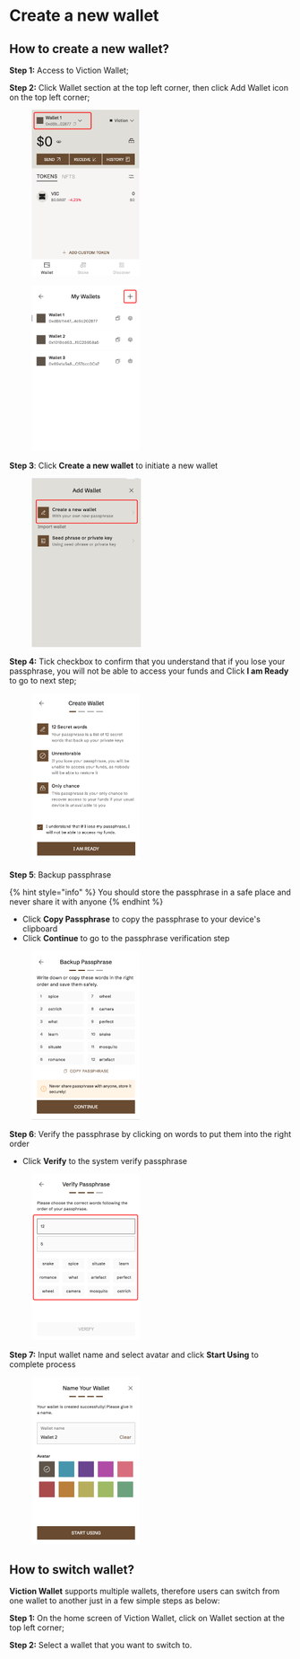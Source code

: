 # Create a new wallet

## How to create a new wallet? <a href="#how-to-create-a-new-wallet" id="how-to-create-a-new-wallet"></a>

**Step 1:** Access to Viction Wallet;

**Step 2:** Click Wallet section at the top left corner, then click Add Wallet icon on the top left corner;

<figure><img src="../../../../.gitbook/assets/image (48).png" alt="" width="192"><figcaption></figcaption></figure>

<figure><img src="../../../../.gitbook/assets/image (49).png" alt="" width="192"><figcaption></figcaption></figure>

**Step 3**: Click **Create a new wallet** to initiate a new wallet

<figure><img src="../../../../.gitbook/assets/image (50).png" alt="" width="195"><figcaption></figcaption></figure>

**Step 4:** Tick checkbox to confirm that you understand that if you lose your passphrase, you will not be able to access your funds and Click **I am Ready** to go to next step;

<figure><img src="../../../../.gitbook/assets/image (51).png" alt="" width="193"><figcaption></figcaption></figure>

**Step 5**: Backup passphrase

{% hint style="info" %}
You should store the passphrase in a safe place and never share it with anyone
{% endhint %}

* Click **Copy Passphrase** to copy the passphrase to your device's clipboard
* Click **Continue** to go to the passphrase verification step

<figure><img src="../../../../.gitbook/assets/image (53).png" alt="" width="193"><figcaption></figcaption></figure>

**Step 6**: Verify the passphrase by clicking on words to put them into the right order

* Click **Verify** to the system verify passphrase

<figure><img src="../../../../.gitbook/assets/image (56).png" alt="" width="192"><figcaption></figcaption></figure>

**Step 7:** Input wallet name and select avatar and click **Start Using** to complete process

<figure><img src="../../../../.gitbook/assets/image (57).png" alt="" width="193"><figcaption></figcaption></figure>

## How to switch wallet? <a href="#how-to-switch-wallet" id="how-to-switch-wallet"></a>

**Viction Wallet** supports multiple wallets, therefore users can switch from one wallet to another just in a few simple steps as below:

**Step 1:** On the home screen of Viction Wallet, click on Wallet section at the top left corner;

**Step 2:** Select a wallet that you want to switch to.
